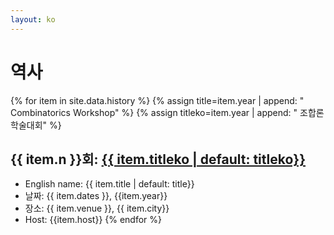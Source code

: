 ```yaml
---
layout: ko
---
```

# 역사

{% for item in site.data.history %}
{% assign title=item.year | append: " Combinatorics Workshop" %}
{% assign titleko=item.year | append: " 조합론 학술대회" %}

## {{ item.n }}회: [{{ item.titleko | default: titleko}}]({{item.url}})
- English name: {{ item.title | default: title}}
- 날짜: {{ item.dates }}, {{item.year}}
- 장소: {{ item.venue }}, {{ item.city}}
- Host: {{item.host}}
{% endfor %}
